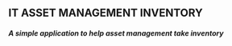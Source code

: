 ## IT ASSET MANAGEMENT INVENTORY
##### A simple application to help asset management take inventory  
